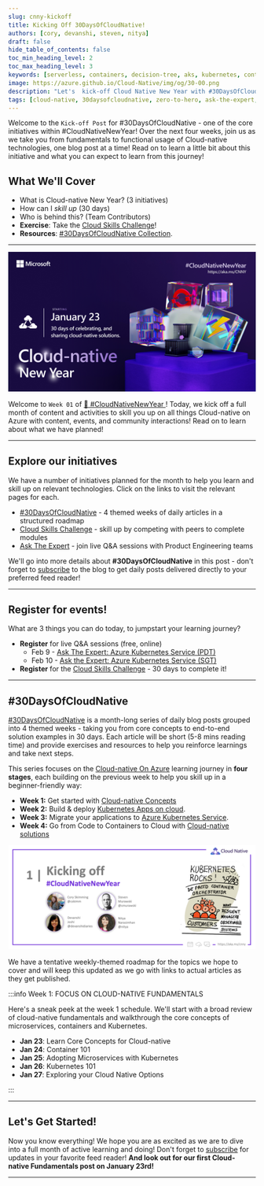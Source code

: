 ```yaml
---
slug: cnny-kickoff
title: Kicking Off 30DaysOfCloudNative!
authors: [cory, devanshi, steven, nitya]
draft: false
hide_table_of_contents: false
toc_min_heading_level: 2
toc_max_heading_level: 3
keywords: [serverless, containers, decision-tree, aks, kubernetes, container-apps]
image: https://azure.github.io/Cloud-Native/img/og/30-00.png
description: "Let's  kick-off Cloud Native New Year with #30DaysOfCloudNative" 
tags: [cloud-native, 30daysofcloudnative, zero-to-hero, ask-the-expert, azure-kubernetes-service]
---
```


<head>
  <meta name="twitter:url" 
    content="https://azure.github.io/Cloud-Native/cnny-2023/cnny-kickoff" />
  <meta name="twitter:title" 
    content="Kicking off Cloud Native New Year 2023" />
  <meta name="twitter:description" 
    content="Let's  kick-off Cloud Native New Year with #30DaysOfCloudNative" />
  <meta name="twitter:image" 
    content="https://azure.github.io/Cloud-Native/img/og/30-00.png" />
  <meta name="twitter:card" content="summary_large_image" />
  <meta name="twitter:creator" 
    content="@nitya" />
  <meta name="twitter:site" content="@nitya" /> 
  <link rel="canonical" 
    href="https://azure.github.io/Cloud-Native/cnny-2023/cnny-kickoff" />
</head>

Welcome to the `Kick-off Post` for #30DaysOfCloudNative - one of the core initiatives within #CloudNativeNewYear! Over the next four weeks, join us as we take you from fundamentals to functional usage of Cloud-native technologies, one blog post at a time! Read on to learn a little bit about this initiative and what you can expect to learn from this journey!


## What We'll Cover
 * What is Cloud-native New Year? (3 initiatives)
 * How can I _skill up_ (30 days)
 * Who is behind this? (Team Contributors)
 * **Exercise**: Take the [Cloud Skills Challenge](https://aka.ms/CNNY/Challenge)!
 * **Resources**: [#30DaysOfCloudNative Collection](https://aka.ms/CNNY/collection).

---

![Cloud-native New Year](../../static/img/cnny23/cnny-event-card.png)


Welcome to `Week 01` of [ 🥳 #CloudNativeNewYear ](https://aka.ms/CNNY)! Today, we kick off a full month of content and activities to skill you up on all things Cloud-native on Azure with content, events, and community interactions! Read on to learn about what we have planned!

---

## Explore our initiatives

We have a number of initiatives planned for the month to help you learn and skill up on relevant technologies. Click on the links to visit the relevant pages for each. 

* [#30DaysOfCloudNative](/Cloud-Native/cnny-2023/) - 4 themed weeks of daily articles in a structured roadmap
* [Cloud Skills Challenge](https://aka.ms/CNNY/Challenge) - skill up by competing with peers to complete modules
* [Ask The Expert](https://aka.ms/CNNY/ate) - join live Q&A sessions with Product Engineering teams

We'll go into more details about **#30DaysOfCloudNative** in this post - don't forget to [subscribe](https://azure.github.io/Cloud-Native/cnny-2023/rss.xml) to the blog to get daily posts delivered directly to your preferred feed reader!

---

## Register for events!

What are 3 things you can do today, to jumpstart your learning journey?

 * **Register** for live Q&A sessions (free, online) 
    - Feb 9 - [Ask The Expert: Azure Kubernetes Service (PDT)](https://aka.ms/ATE0209/RSVP)
    - Feb 10 - [Ask the Expert: Azure Kubernetes Service (SGT)](https://aka.ms/ATE0209/APAC-RSVP)
  * **Register** for the [Cloud Skills Challenge](https://aka.ms/Challenge) - 30 days to complete it!

---

## #30DaysOfCloudNative

[#30DaysOfCloudNative](https://azure.github.io/Cloud-Native/New-Year/) is a month-long series of daily blog posts grouped into 4 themed weeks - taking you from core concepts to end-to-end solution examples in 30 days. Each article will be short (5-8 mins reading time) and provide exercises and resources to help you reinforce learnings and take next steps.

This series focuses on the [Cloud-native On Azure](https://azure.microsoft.com/solutions/cloud-native-apps/?WT.mc_id=javascript-74010-ninarasi) learning journey in **four stages**, each building on the previous week to help you skill up in a beginner-friendly way:
 * **Week 1:** Get started with [Cloud-native Concepts](https://azure.microsoft.com/solutions/cloud-native-apps/?WT.mc_id=javascript-74010-ninarasi) 
 * **Week 2:** Build & deploy [Kubernetes Apps on cloud](https://azure.microsoft.com/solutions/kubernetes-on-azure/?WT.mc_id=javascript-74010-ninarasi).
 * **Week 3:** Migrate your applications to [Azure Kubernetes Service](https://azure.microsoft.com/products/kubernetes-service/?WT.mc_id=javascript-74010-ninarasi).
 * **Week 4:** Go from Code to Containers to Cloud with [Cloud-native solutions](https://azure.microsoft.com/solutions/cloud-native-apps/?WT.mc_id=javascript-74010-ninarasi)

![](./img/banner.png)

We have a tentative weekly-themed roadmap for the topics we hope to cover and will keep this updated as we go with links to actual articles as they get published.

:::info Week 1: FOCUS ON CLOUD-NATIVE FUNDAMENTALS

Here's a sneak peek at the week 1 schedule. We'll start with a broad review of cloud-native fundamentals and walkthrough the core concepts of microservices, containers and Kubernetes.

 * **Jan 23**: Learn Core Concepts for Cloud-native
 * **Jan 24**: Container 101
 * **Jan 25**: Adopting Microservices with Kubernetes
 * **Jan 26**: Kubernetes 101
 * **Jan 27**: Exploring your Cloud Native Options

:::

---


## Let's Get Started!

Now you know everything! We hope you are as excited as we are to dive into a full month of active learning and doing! Don't forget to [subscribe](https://azure.github.io/Cloud-Native/cnny-2023/rss.xml?WT.mc_id=javascript-74010-ninarasi) for updates in your favorite feed reader! **And look out for our first Cloud-native Fundamentals post on January 23rd!**


---
